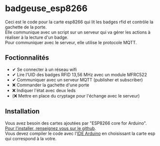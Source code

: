 # badgeuse_esp8266

Ceci est le code pour la carte esp8266 qui lit les badges rfid et contrôle la gachette de la porte.  
Elle communique avec un script sur un serveur qui va gérer les actions à réaliser à la lecture d'un badge.  
Pour communiquer avec le serveur, elle utilise le protocole MQTT.

## Foctionnalités
* ✔ Se connecter à un réseau wifi
* ✔ Lire l'UID des badges RFID 13,56 MHz avec un module MFRC522
* ✔ Communiquer avec un serveur MQTT (publisher et subscriber)
* ❌ Commander la gachette d'une porte
* ❌ Indiquer l'état avec deux leds
* (❌ Mettre en place du cryptage pour l'échange avec le serveur)

## Installation
Vous avez besoin des cartes ajoutées par "ESP8266 core for Arduino".  
[Pour l'installer, renseignez vous sur le github](github.com/esp8266/Arduino).  
Vous devez compiler le code avec l'[IDE Arduino][ard] en choisissant la carte esp qui correspond à la votre.  


[ard]:https://www.arduino.cc/en/Main/Software